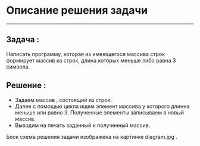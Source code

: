 # Описание решения задачи
---
## Задача : 
Написать программу, которая из имеющегося массива строк формирует массив из строк, длина которых меньше либо равна 3 символа.

## Решение :
* Задаем массив , состоящий из строк.
* Далее с помощью цикла ищем элемент массива у которого длинна меньше или равно 3.
Полученные элементы записываем в новый массив.
* Выводим на печать заданный и полученный массив.

Блок схема решения задачи изображена на картинке diagram.jpg .


